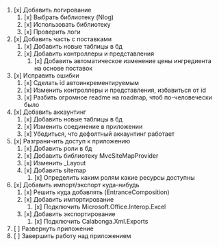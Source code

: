 1.  [x] Добавить логирование 
    1.  [x] Выбрать библиотеку (Nlog)
    2.  [x] Использовать библиотеку
    3.  [x] Проверить логи
2.  [x] Добавить часть с поставками
    1.  [x] Добавить новые таблицы в бд
    2.  [x] Добавить контроллеры и представления
        1.  [x] Добавить автоматическое изменение цены ингредиента на основе поставок
3.  [x] Исправить ошибки
    1.  [x] Сделать id автоинкрементируемым
    2.  [x] Изменить контроллеры и представления, избавиться от id
    3.  [x] Разбить огромное readme на roadmap, чтоб по-человечески было
4.  [x] Добавить аккаунтинг
    1.  [x] Добавить новые таблицы в бд
    2.  [x] Изменить соединение в приложении
    3.  [x] Убедиться, что дефолтный аккаунтинг работает
5.  [x] Разграничить доступ к приложению
    1.  [x] Добавить роли в бд
    2.  [x] Добавить библиотеку MvcSiteMapProvider
    3.  [x] Изменить _Layout
    4.  [x] Добавить  sitemap
        1.  [x] Определить каким ролям какие ресурсы доступны
6.  [x] Добавить импорт/экспорт куда-нибудь
    1.  [x] Решить куда добавлять (EntranceComposition)
    2.  [x] Добавить импортирование
        1.  [x] Подключить Microsoft.Office.Interop.Excel
    3.  [x] Добавить экспортирование
        1.  [x] Подключить Calabonga.Xml.Exports
7.  [ ] Развернуть приложение
8.  [ ] Завершить работу над приложением
